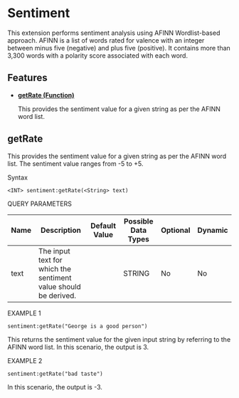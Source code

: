 # Sentiment
This extension performs sentiment analysis using AFINN Wordlist-based approach. AFINN is a list of words rated for valence with an integer between minus five (negative) and plus five (positive).
It contains more than 3,300 words with a polarity score associated with each word.

## Features

* **[getRate (Function)](#getRate)**

    This provides the sentiment value for a given string as per the AFINN word list.
    
 
   
## getRate

This provides the sentiment value for a given string as per the AFINN word list. The sentiment value ranges from -5 to +5.

Syntax

    <INT> sentiment:getRate(<String> text)

QUERY PARAMETERS

| Name              | Description                                                                                              | Default Value | Possible Data Types | Optional | Dynamic |
|-------------------|----------------------------------------------------------------------------------------------------------|---------------|---------------------|----------|---------|
| text 	              | The input text for which the sentiment value should be derived.                                                            |               | STRING       | No       | No     |


EXAMPLE 1

    sentiment:getRate("George is a good person")

This returns the sentiment value for the given input string by referring to the AFINN word list. In this scenario, the output is 3.

EXAMPLE 2

    sentiment:getRate("bad taste")

In this scenario, the output is -3.
